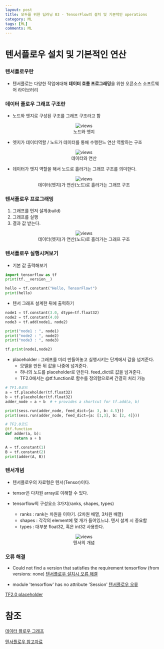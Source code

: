 ```yaml
---
layout: post
title: 모두를 위한 딥러닝 03 - TensorFlow의 설치 및 기본적인 operations
category: ML
tags: [ML]
comments: ML
---
```


# 텐서플로우 설치 및 기본적인 연산

### 텐서플로우란

- 텐서플로는 다양한 작업에대해 **데이터 흐름 프로그래밍**을 위한 오픈소스 소프트웨어 라이브러리

### 데이터 플로우 그래프 구조란

- 노드와 엣지로 구성된 구조를 그래프 구조라고 함

<center>
<figure>
<img src="https://imgur.com/X2M9zzG.png" alt="views">
<figcaption>노드와 엣지</figcaption>
</figure>
</center>

- 엣지가 데이터역할 / 노드가 데이터를 통해 수행한느 연산 역할하는 구조

<center>
<figure>
<img src="https://imgur.com/xYKO9af.png" alt="views">
<figcaption>데이터와 연산</figcaption>
</figure>
</center>

- 데이터가 엣지 역할을 해서 노드로 흘러가는 그래프 구조를 의미한다.

<center>
<figure>
<img src="https://imgur.com/0vAiIBy.png" alt="views">
<figcaption>데이터(엣지)가 연산(노드)로 흘러가는 그래프 구조</figcaption>
</figure>
</center>

### 텐서플로우 프로그래밍
1. 그래프를 먼저 설계(build)
2. 그래프를 실행
3. 결과 값 받는다.


<center>
<figure>
<img src="https://imgur.com/VsRgJZZ.png" alt="views">
<figcaption>데이터(엣지)가 연산(노드)로 흘러가는 그래프 구조</figcaption>
</figure>
</center>

### 텐서플로우 실행시켜보기

- 기본 값 출력해보기

```python
import tensorflow as tf
print(tf.__version__)

hello = tf.constant("Hello, TensorFlow!")
print(hello)
```
- 텐서 그래프 설계한 뒤에 출력하기

```python
node1 = tf.constant(3.0, dtype=tf.float32)
node2 = tf.constant(4.0)
node3 = tf.add(node1, node2)

print("node1 : ", node1)
print("node2 : ", node2)
print("node3 : ", node3)

tf.print(node1,node2)
```

- placeholder : 그래프를 미리 만들어놓고 실행시키는 단계에서 값을 넘겨준다.
    - 모델을 만든 뒤 값을 나중에 넘겨준다.
    - 하나의 노드를 placeholder로 만든다. feed_dict로 값을 넘겨준다.
    - TF2.0에서는 @tf.function로 함수를 정의함으로써 간결히 처리 가능

```python
# TF1.0코드
a = tf.placeholder(tf.float32)
b = tf.placeholder(tf.float32)
adder_node = a + b  # + provides a shortcut for tf.add(a, b)

print(sess.run(adder_node, feed_dict={a: 3, b: 4.5}))
print(sess.run(adder_node, feed_dict={a: [1,3], b: [2, 4]}))

# TF2.0코드
@tf.function
def adder(a, b):
    return a + b

A = tf.constant(1)
B = tf.constant(2)
print(adder(A, B))
```

### 텐서개념

- 텐서플로우의 자료형은 텐서(Tensor)이다.

- tensor은 다차원 array로 이해할 수 있다.

- tensorflow의 구성요소 3가지(ranks, shapes, types)

    - ranks : rank는 차원을 이야기. (2차원 배열, 3차원 배열)
    - shapes : 각각의 element에 몇 개가 들어있느냐. 텐서 설계 시 중요함
    - types : 대부분 float32, 혹은 int32 사용한다.

<center>
<figure>
<img src="https://imgur.com/w4SajlF.png" alt="views">
<figcaption>텐서의 개념</figcaption>
</figure>
</center>


### 오류 해결
- Could not find a version that satisfies the requirement tensorflow (from versions: none)
[텐서플로우 설치시 오류 해결](https://blog.naver.com/PostView.nhn?blogId=wlgh325&logNo=221391076543&parentCategoryNo=&categoryNo=&viewDate=&isShowPopularPosts=false&from=postView)

- module 'tensorflow' has no attribute 'Session'
[텐서플로우 오류](https://kongnamool.tistory.com/20)

[TF2.0 placeholder](https://eclipse360.tistory.com/40)

# 참조
[데이터 플로우 그래프](https://yamerong.tistory.com/40)

[텐서플로우 참고자료](https://github.com/hunkim/DeepLearningZeroToAll/tree/master/tf2)